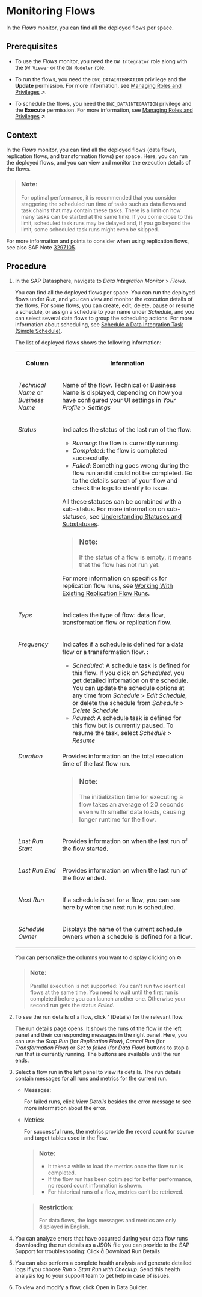 <!-- loiob661ea0766a24c7d839df950330a89fd -->

<link rel="stylesheet" type="text/css" href="../css/sap-icons.css"/>

# Monitoring Flows

In the *Flows* monitor, you can find all the deployed flows per space.



<a name="loiob661ea0766a24c7d839df950330a89fd__prereq_sj1_njx_cpb"/>

## Prerequisites

-   To use the *Flows* monitor, you need the `DW Integrator` role along with the `DW Viewer` or the `DW Modeler` role.

-   To run the flows, you need the `DWC_DATAINTEGRATION` privilege and the **Update** permission. For more information, see [Managing Roles and Privileges](https://help.sap.com/viewer/935116dd7c324355803d4b85809cec97/DEV_CURRENT/en-US/3740dacbc2794f33bb5d8d42216cc3bc.html "Assigning roles to your users maintains access rights and secures your information in SAP Datasphere.") :arrow_upper_right:.

-   To schedule the flows, you need the `DWC_DATAINTEGRATION` privilege and the **Execute** permission. For more information, see [Managing Roles and Privileges](https://help.sap.com/viewer/935116dd7c324355803d4b85809cec97/DEV_CURRENT/en-US/3740dacbc2794f33bb5d8d42216cc3bc.html "Assigning roles to your users maintains access rights and secures your information in SAP Datasphere.") :arrow_upper_right:.




<a name="loiob661ea0766a24c7d839df950330a89fd__context_ev4_2dg_k4b"/>

## Context

In the *Flows* monitor, you can find all the deployed flows \(data flows, replication flows, and transformation flows\) per space. Here, you can run the deployed flows, and you can view and monitor the execution details of the flows.

> ### Note:  
> For optimal performance, it is recommended that you consider staggering the scheduled run time of tasks such as data flows and task chains that may contain these tasks. There is a limit on how many tasks can be started at the same time. If you come close to this limit, scheduled task runs may be delayed and, if you go beyond the limit, some scheduled task runs might even be skipped.

For more information and points to consider when using replication flows, see also SAP Note [3297105](https://me.sap.com/notes/3297105).



<a name="loiob661ea0766a24c7d839df950330a89fd__steps_nfv_52s_knb"/>

## Procedure

1.  In the SAP Datasphere, navigate to *Data Integration Monitor* \> *Flows*.

    You can find all the deployed flows per space. You can run the deployed flows under *Run*, and you can view and monitor the execution details of the flows. For some flows, you can create, edit, delete, pause or resume a schedule, or assign a schedule to your name under *Schedule*, and you can select several data flows to group the scheduling actions. For more information about scheduling, see [Schedule a Data Integration Task \(Simple Schedule\)](schedule-a-data-integration-task-simple-schedule-7c11059.md).

    The list of deployed flows shows the following information:


    <table>
    <tr>
    <th valign="top">

    Column
    
    </th>
    <th valign="top">

    Information
    
    </th>
    </tr>
    <tr>
    <td valign="top">
    
    *Technical Name* or *Business Name*
    
    </td>
    <td valign="top">
    
    Name of the flow. Technical or Business Name is displayed, depending on how you have configured your UI settings in *Your Profile* \> *Settings*
    
    </td>
    </tr>
    <tr>
    <td valign="top">
    
    *Status*
    
    </td>
    <td valign="top">
    
    Indicates the status of the last run of the flow:

    -   *Running*: the flow is currently running.
    -   *Completed*: the flow is completed successfully.
    -   *Failed*: Something goes wrong during the flow run and it could not be completed. Go to the details screen of your flow and check the logs to identify to issue.

    All these statuses can be combined with a sub-status. For more information on sub-statuses, see [Understanding Statuses and Substatuses](understanding-statuses-and-substatuses-19cb5bd.md).

    > ### Note:  
    > If the status of a flow is empty, it means that the flow has not run yet.

    For more information on specifics for replication flow runs, see [Working With Existing Replication Flow Runs](working-with-existing-replication-flow-runs-da62e1e.md).
    
    </td>
    </tr>
    <tr>
    <td valign="top">
    
    *Type*
    
    </td>
    <td valign="top">
    
    Indicates the type of flow: data flow, transformation flow or replication flow.
    
    </td>
    </tr>
    <tr>
    <td valign="top">
    
    *Frequency*
    
    </td>
    <td valign="top">
    
    Indicates if a schedule is defined for a data flow or a transformation flow. :

    -   *Scheduled*: A schedule task is defined for this flow. If you click on *Scheduled*, you get detailed information on the schedule. You can update the schedule options at any time from *Schedule* \> *Edit Schedule*, or delete the schedule from *Schedule* \> *Delete Schedule*
    -   *Paused*: A schedule task is defined for this flow but is currently paused. To resume the task, select *Schedule* \> *Resume*


    
    </td>
    </tr>
    <tr>
    <td valign="top">
    
    *Duration*
    
    </td>
    <td valign="top">
    
    Provides information on the total execution time of the last flow run.

    > ### Note:  
    > The initialization time for executing a flow takes an average of 20 seconds even with smaller data loads, causing longer runtime for the flow.


    
    </td>
    </tr>
    <tr>
    <td valign="top">
    
    *Last Run Start*
    
    </td>
    <td valign="top">
    
    Provides information on when the last run of the flow started.
    
    </td>
    </tr>
    <tr>
    <td valign="top">
    
    *Last Run End*
    
    </td>
    <td valign="top">
    
    Provides information on when the last run of the flow ended.
    
    </td>
    </tr>
    <tr>
    <td valign="top">
    
    *Next Run*
    
    </td>
    <td valign="top">
    
    If a schedule is set for a flow, you can see here by when the next run is scheduled.
    
    </td>
    </tr>
    <tr>
    <td valign="top">
    
    *Schedule Owner* 
    
    </td>
    <td valign="top">
    
    Displays the name of the current schedule owners when a schedule is defined for a flow.
    
    </td>
    </tr>
    </table>
    
    You can personalize the columns you want to display clicking on :gear:

    > ### Note:  
    > Parallel execution is not supported: You can't run two identical flows at the same time. You need to wait until the first run is completed before you can launch another one. Otherwise your second run gets the status *Failed*.

2.  To see the run details of a flow, click <span class="SAP-icons-V5"></span> \(Details\) for the relevant flow.

    The run details page opens. It shows the runs of the flow in the left panel and their corresponding messages in the right panel. Here, you can use the *Stop Run* \(for *Replication Flow*\), *Cancel Run* \(for *Transformation Flow*\) or *Set to failed* \(for *Data Flow\)* buttons to stop a run that is currently running. The buttons are available until the run ends.

3.  Select a flow run in the left panel to view its details. The run details contain messages for all runs and metrics for the current run.

    -   Messages:

        For failed runs, click *View Details* besides the error message to see more information about the error.

    -   Metrics:

        For successful runs, the metrics provide the record count for source and target tables used in the flow.

        > ### Note:  
        > -   It takes a while to load the metrics once the flow run is completed.
        > -   If the flow run has been optimized for better performance, no record count information is shown.
        > -   For historical runs of a flow, metrics can’t be retrieved.

        > ### Restriction:  
        > For data flows, the logs messages and metrics are only displayed in English.


4.  You can analyze errors that have occurred during your data flow runs downloading the run details as a JSON file you can provide to the SAP Support for troubleshooting: Click <span class="SAP-icons-V5"></span> Download Run Details

5.  You can also perform a complete health analysis and generate detailed logs if you choose *Run* \> *Start Run with Checkup*. Send this health analysis log to your support team to get help in case of issues.

6.  To view and modify a flow, click <span class="SAP-icons-V5"></span> Open in Data Builder.


